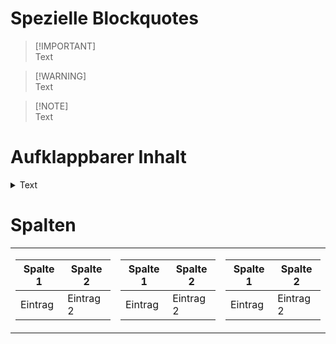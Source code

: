 # Spezielle Blockquotes
> [!IMPORTANT]\
> Text

> [!WARNING]\
> Text

> [!NOTE]\
> Text

# Aufklappbarer Inhalt
<details>
<summary>Text</summary>
Content
</details>

# Spalten

<table>
<tr><td>

| Spalte 1 | Spalte 2 |
| --- | --- |
| Eintrag | Eintrag 2 |

</td><td>

| Spalte 1 | Spalte 2 |
| --- | --- |
| Eintrag | Eintrag 2 |

</td><td>

| Spalte 1 | Spalte 2 |
| --- | --- |
| Eintrag | Eintrag 2 |

</td></tr>
</table>
